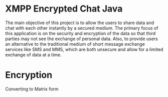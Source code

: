 # XMPP Encrypted Chat Java

The main objective of this project is to allow the users to share data and chat with each
other instantly by a secured medium. The primary focus of this application is on the
security and encryption of the data so that third parties may not see the exchange of
personal data. Also, to provide users an alternative to the traditional medium of short
message exchange services like SMS and MMS, which are both unsecure and allow for a
limited exchange of data at a time.

# Encryption
Converting to Matrix form

